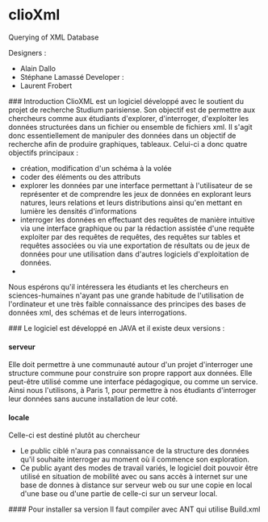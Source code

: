 # clioXml
Querying of XML Database 

Designers : 
- Alain Dallo
- Stéphane Lamassé 
Developer : 
- Laurent Frobert

### Introduction
ClioXML est un logiciel développé avec le soutient du projet de recherche Studium parisiense. Son objectif est de permettre aux chercheurs comme aux étudiants d'explorer, d'interroger, d'exploiter les données structurées dans un fichier ou ensemble de fichiers xml. 
Il s'agit donc essentiellement de manipuler des données dans un objectif de recherche afin de produire graphiques, tableaux. 
	Celui-ci a donc quatre objectifs principaux :
* création, modification d'un schéma à la volée
*  coder des éléments ou des attributs
* explorer les données par une interface permettant à l'utilisateur de se représenter et de comprendre les jeux de données en explorant leurs natures, leurs relations et leurs distributions ainsi qu'en mettant en lumière les densités d'informations
* interroger les données en effectuant des requêtes de manière intuitive via une interface graphique ou par la rédaction assistée d'une requête exploiter par des requêtes de requêtes, des requêtes sur tables et requêtes associées ou via une exportation de résultats ou de jeux de données pour une utilisation dans d'autres logiciels d'exploitation de données.
* 
Nous espérons qu'il intéressera les étudiants et les chercheurs en sciences-humaines n'ayant pas une grande habitude de l'utilisation de l'ordinateur et une très faible connaissance des principes des bases de données xml, des schémas et de leurs interrogations.

### Le logiciel est développé en JAVA et il existe deux versions : 
#### serveur
Elle doit permettre à  une communauté autour d'un projet d'interroger une structure commune pour construire son propre rapport aux données. Elle peut-être utilisé comme une interface pédagogique, ou comme un service.  Ainsi nous l'utilisons, à Paris 1, pour permettre à nos étudiants d'interroger leur données sans aucune installation de leur coté. 
#### locale
Celle-ci est destiné plutôt au chercheur 
* Le public ciblé n'aura pas connaissance de la structure des données qu'il souhaite interroger au moment où il commence son exploration.
* Ce public ayant des modes de travail variés, le logiciel doit pouvoir être utilisé en situation de mobilité avec ou sans accès à internet sur une base de donnes à distance sur serveur web ou sur une copie en local d'une base ou d'une partie de celle-ci sur un serveur local.


#### Pour installer sa version 
Il faut compiler avec ANT  qui utilise Build.xml
